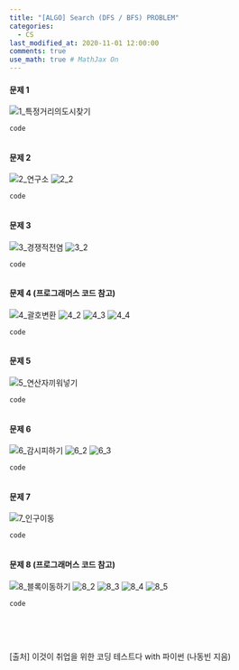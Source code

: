 ```yaml
---
title: "[ALGO] Search (DFS / BFS) PROBLEM"
categories: 
  - CS
last_modified_at: 2020-11-01 12:00:00
comments: true
use_math: true # MathJax On
---
```


#### 문제 1
![1_특정거리의도시찾기](https://user-images.githubusercontent.com/62474292/101734686-02558880-3b04-11eb-8d41-074b8c09821c.JPG)

`code`
```py

```
#### 문제 2
![2_연구소](https://user-images.githubusercontent.com/62474292/101734687-02ee1f00-3b04-11eb-97c1-fc5ee29ed9bb.JPG)
![2_2](https://user-images.githubusercontent.com/62474292/101734694-04b7e280-3b04-11eb-8906-332df8e8fccb.JPG)

`code`
```py

```
#### 문제 3
![3_경쟁적전염](https://user-images.githubusercontent.com/62474292/101734689-0386b580-3b04-11eb-9d43-e79778dda51a.JPG)
![3_2](https://user-images.githubusercontent.com/62474292/101734692-041f4c00-3b04-11eb-9025-0db04c149fdc.JPG)

`code`
```py

```
#### 문제 4 (프로그래머스 코드 참고)
![4_괄호변환](https://user-images.githubusercontent.com/62474292/101734654-f964b700-3b03-11eb-89ee-a45c2bbb2819.JPG)
![4_2](https://user-images.githubusercontent.com/62474292/101734652-f964b700-3b03-11eb-9e0c-afb67ea46c78.JPG)
![4_3](https://user-images.githubusercontent.com/62474292/101734634-f5389980-3b03-11eb-9f71-db1a428e23d3.JPG)
![4_4](https://user-images.githubusercontent.com/62474292/101734699-05507900-3b04-11eb-9640-143c8426dd23.JPG)

`code`
```py

```
#### 문제 5
![5_연산자끼워넣기](https://user-images.githubusercontent.com/62474292/101734683-02558880-3b04-11eb-8f2f-64ea9be5427d.JPG)

`code`
```py

```
#### 문제 6
![6_감시피하기](https://user-images.githubusercontent.com/62474292/101734664-fbc71100-3b03-11eb-8895-9866802ef0d6.JPG)
![6_2](https://user-images.githubusercontent.com/62474292/101734626-f23da900-3b03-11eb-85bf-ec512baa45f5.JPG)
![6_3](https://user-images.githubusercontent.com/62474292/101734691-0386b580-3b04-11eb-8e8c-1843af466178.JPG)

`code`
```py

```
#### 문제 7
![7_인구이동](https://user-images.githubusercontent.com/62474292/101734680-01245b80-3b04-11eb-83a7-0845c3c1e533.JPG)

`code`
```py

```
#### 문제 8 (프로그래머스 코드 참고)
![8_블록이동하기](https://user-images.githubusercontent.com/62474292/101734697-04b7e280-3b04-11eb-9d6b-c22c378c1502.JPG)
![8_2](https://user-images.githubusercontent.com/62474292/101734643-f79af380-3b03-11eb-96a8-fe3d5325758e.JPG)
![8_3](https://user-images.githubusercontent.com/62474292/101734648-f8338a00-3b03-11eb-8991-608b98ddb4a1.JPG)
![8_4](https://user-images.githubusercontent.com/62474292/101734630-f4076c80-3b03-11eb-99cd-0f6a11477fa6.JPG)
![8_5](https://user-images.githubusercontent.com/62474292/101734670-ff5a9800-3b03-11eb-825d-4068842e72c4.JPG)

`code`
```py

```
<br><br>

[출처] 이것이 취업을 위한 코딩 테스트다 with 파이썬 (나동빈 지음)
